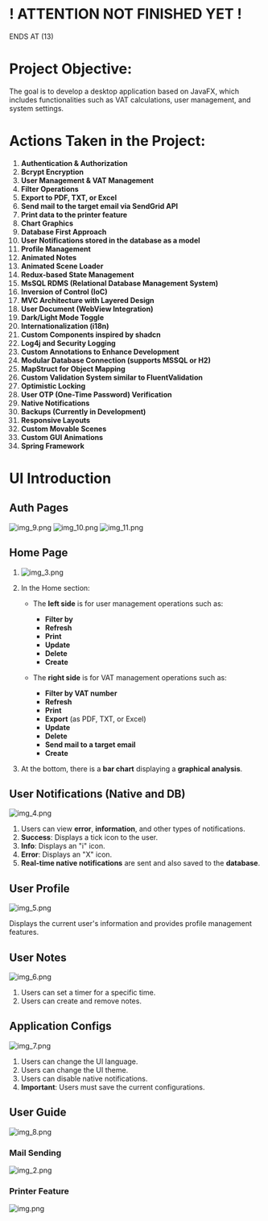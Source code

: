 # ! ATTENTION NOT FINISHED YET !
ENDS AT (13)
# Project Objective:
The goal is to develop a desktop application based on JavaFX, which includes functionalities such as VAT calculations, user management, and system settings.

# Actions Taken in the Project:

1. **Authentication & Authorization**
2. **Bcrypt Encryption**
3. **User Management & VAT Management**
4. **Filter Operations**
5. **Export to PDF, TXT, or Excel**
6. **Send mail to the target email via SendGrid API**
7. **Print data to the printer feature**
8. **Chart Graphics**
9. **Database First Approach**
10. **User Notifications stored in the database as a model**
11. **Profile Management**
12. **Animated Notes**
13. **Animated Scene Loader**
14. **Redux-based State Management**
15. **MsSQL RDMS (Relational Database Management System)**
16. **Inversion of Control (IoC)**
17. **MVC Architecture with Layered Design**
18. **User Document (WebView Integration)**
19. **Dark/Light Mode Toggle**
20. **Internationalization (i18n)**
21. **Custom Components inspired by shadcn**
22. **Log4j and Security Logging**
23. **Custom Annotations to Enhance Development**
24. **Modular Database Connection (supports MSSQL or H2)**
25. **MapStruct for Object Mapping**
26. **Custom Validation System similar to FluentValidation**
27. **Optimistic Locking**
28. **User OTP (One-Time Password) Verification**
29. **Native Notifications**
30. **Backups (Currently in Development)**
31. **Responsive Layouts**
32. **Custom Movable Scenes**
33. **Custom GUI Animations**
34. **Spring Framework**

# UI Introduction

## Auth Pages
![img_9.png](img_9.png)
![img_10.png](img_10.png)
![img_11.png](img_11.png)
## Home Page
1. ![img_3.png](img_3.png)

2. In the Home section:

    - The **left side** is for user management operations such as:
        - **Filter by**
        - **Refresh**
        - **Print**
        - **Update**
        - **Delete**
        - **Create**

    - The **right side** is for VAT management operations such as:
        - **Filter by VAT number**
        - **Refresh**
        - **Print**
        - **Export** (as PDF, TXT, or Excel)
        - **Update**
        - **Delete**
        - **Send mail to a target email**
        - **Create**

3. At the bottom, there is a **bar chart** displaying a **graphical analysis**.

## User Notifications (Native and DB)

![img_4.png](img_4.png)

1. Users can view **error**, **information**, and other types of notifications.
2. **Success**: Displays a tick icon to the user.
3. **Info**: Displays an "i" icon.
4. **Error**: Displays an "X" icon.
5. **Real-time native notifications** are sent and also saved to the **database**.

## User Profile

![img_5.png](img_5.png)

Displays the current user's information and provides profile management features.

## User Notes

![img_6.png](img_6.png)

1. Users can set a timer for a specific time.
2. Users can create and remove notes.


## Application Configs

![img_7.png](img_7.png)

1. Users can change the UI language.
2. Users can change the UI theme.
3. Users can disable native notifications.
4. **Important**: Users must save the current configurations.

## User Guide
![img_8.png](img_8.png)

### Mail Sending
![img_2.png](img_2.png)
### Printer Feature
![img.png](img.png)